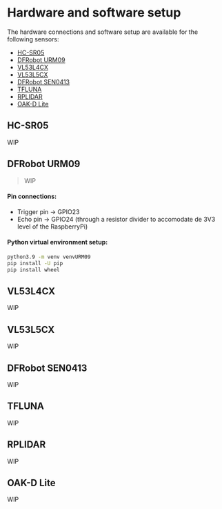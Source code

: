 # Hardware and software setup
The hardware connections and software setup are available for the following sensors:
- [HC-SR05](#hc-sr05)
- [DFRobot URM09](#dfrobot-urm09)
- [VL53L4CX](#vl53l4cx)
- [VL53L5CX](#vl53l5cx)
- [DFRobot SEN0413](#dfrobot-sen0413)
- [TFLUNA](#tfluna)
- [RPLIDAR](#rplidar)
- [OAK-D Lite](#oak-d-lite)

## HC-SR05
WIP

## DFRobot URM09
> WIP

#### Pin connections:
- Trigger pin -> GPIO23
- Echo pin -> GPIO24 (through a resistor divider to accomodate de 3V3 level of the RaspberryPi)

#### Python virtual environment setup:
~~~~bash
python3.9 -m venv venvURM09
pip install -U pip
pip install wheel
~~~~

## VL53L4CX
WIP

## VL53L5CX
WIP

## DFRobot SEN0413
WIP

## TFLUNA
WIP

## RPLIDAR
WIP

## OAK-D Lite
WIP

